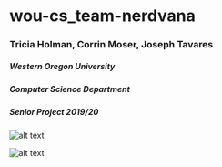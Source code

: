 # wou-cs_team-nerdvana
### Tricia Holman, Corrin Moser, Joseph Tavares
##### Western Oregon University
##### Computer Science Department
##### Senior Project 2019/20


![alt text](https://stormy9.github.io/images/nerdvana_logo2.png "team nerdvana logo")

![alt text](https://stormy9.github.io/images/WOUWolves.png "wou wolves logo")